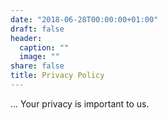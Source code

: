```yaml
---
date: "2018-06-28T00:00:00+01:00"
draft: false
header:
  caption: ""
  image: ""
share: false
title: Privacy Policy
---
```


...
Your privacy is important to us. 